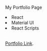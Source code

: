 My Portfolio Page

<li>React</li>
<li>Material UI</li>
<li>React Scripts</li>

<br/>


[Portfolio Link](https://myportfolio-ashen-one.vercel.app/).

 


